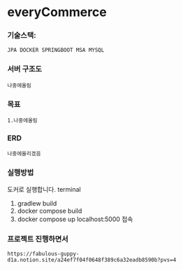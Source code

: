 # everyCommerce

### 기술스택:  
    JPA DOCKER SPRINGBOOT MSA MYSQL 
### 서버 구조도
    나중에올림
### 목표
    1.나중에올림
### ERD
    나중에올리겠음
### 실행방법

도커로 실행합니다. 
terminal
1. gradlew build
2. docker compose build
3. docker compose up
localhost:5000 접속 
    
### 프로젝트 진행하면서 
    https://fabulous-guppy-d1a.notion.site/a24ef7f04f0648f389c6a32eadb8590b?pvs=4





